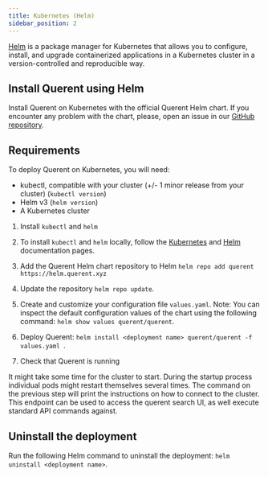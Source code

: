 ```yaml
---
title: Kubernetes (Helm)
sidebar_position: 2
---
```


[Helm](https://helm.sh) is a package manager for Kubernetes that allows you to configure, install, and upgrade containerized applications in a Kubernetes cluster in a version-controlled and reproducible way.

## Install Querent using Helm

Install Querent on Kubernetes with the official Querent Helm chart. If you encounter any problem with the chart, please, open an issue in our [GitHub repository](https://github.com/querent-ai/helm-charts).

## Requirements

To deploy Querent on Kubernetes, you will need:

- kubectl, compatible with your cluster (+/- 1 minor release from your cluster) (`kubectl version`)
- Helm v3 (`helm version`)
- A Kubernetes cluster

1. Install `kubectl` and `helm`

2. To install `kubectl` and `helm` locally, follow the [Kubernetes](https://kubernetes.io/docs/tasks/tools/#install-kubectl) and [Helm](https://helm.sh/docs/intro/install/) documentation pages.

3. Add the Querent Helm chart repository to Helm `helm repo add querent https://helm.querent.xyz`
4. Update the repository `helm repo update`.

5. Create and customize your configuration file `values.yaml`. Note: You can inspect the default configuration values of the chart using the   following command: `helm show values querent/querent`.

6. Deploy Querent: `helm install <deployment name> querent/querent -f values.yaml
`.

7. Check that Querent is running

It might take some time for the cluster to start. During the startup process individual pods might restart themselves several times. The command on the previous step will print the instructions on how to connect to the cluster. This endpoint can be used to access the querent search UI, as well execute standard API commands against.

## Uninstall the deployment

Run the following Helm command to uninstall the deployment: `helm uninstall <deployment name>`.
